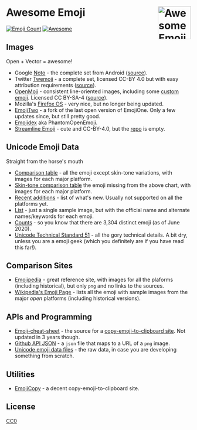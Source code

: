 # Awesome Emoji [<img alt="Awesome Emoji Logo" src="docs/favicon.svg" height="90" align="right"/>](https://www.fileformat.info/info/emoji/)
[![Emoji Count](https://img.shields.io/badge/Emoji-3%2C019-brightgreen.svg)](https://unicode.org/emoji/charts/emoji-list.html)
[![Awesome](https://awesome.re/badge.svg)](https://awesome.re)

## Images
Open + Vector = awesome!
 
 - Google [Noto](https://www.google.com/get/noto/help/emoji/) - the complete set from Android ([source](https://github.com/googlei18n/noto-emoji)).
 - Twitter [Twemoji](https://twemoji.twitter.com/) - a complete set, licensed CC-BY 4.0 but with easy attribution requirements ([source](https://github.com/twitter/twemoji/tree/gh-pages/2/svg)).
 - [OpenMoji](http://openmoji.org/) - consistent line-oriented images, including some [custom emoji](http://openmoji.org/library.html?group=hfg).  Licensed CC BY-SA-4 ([source](https://github.com/hfg-gmuend/openmoji)).
 - Mozilla's [Firefox OS](https://github.com/mozilla/fxemoji) - very nice, but no longer being updated.
 - [EmojiTwo](https://emojitwo.github.io/) - a fork of the last open version of EmojiOne.  Only a few updates since, but still pretty good.
 - [Emojidex](https://github.com/emojidex/emojidex-vectors) aka PhantomOpenEmoji.
 - [Streamline Emoji](http://emoji.streamlineicons.com/) - cute and CC-BY-4.0, but the [repo](https://github.com/webalys-hq/streamline-emoji) is empty.

## Unicode Emoji Data

Straight from the horse's mouth
 - [Comparison table](http://unicode.org/emoji/charts/full-emoji-list.html) - all the emoji except skin-tone variations, with images for each major platform.
 - [Skin-tone comparison table](https://unicode.org/emoji/charts/full-emoji-modifiers.html) the emoji missing from the above chart, with images for each major platform.
 - [Recent additions](https://unicode.org/emoji/charts/emoji-released.html) - list of what's new.  Usually not supported on all the platforms yet.
 - [List](https://unicode.org/emoji/charts/emoji-list.html) - just a single sample image, but with the official name and alternate names/keywords for each emoji.
 - [Counts](https://unicode.org/emoji/charts/emoji-counts.html) - so you know that there are 3,304 distinct emoji (as of June 2020).
 - [Unicode Technical Standard 51](http://unicode.org/reports/tr51/) - all the gory technical details. A bit dry, unless you are a emoji geek (which you definitely are if you have read this far!).

## Comparison Sites
 - [Emojipedia](https://www.emojipedia.com/) - great reference site, with images for all the plaforms (including historical), but only `png` and no links to the sources.
 - [Wikipedia's Emoji Page](https://commons.wikimedia.org/wiki/Emoji) - lists all the emoji with sample images from the major *open* platforms (including historical versions).

## APIs and Programming
 - [Emoji-cheat-sheet](https://github.com/WebpageFX/emoji-cheat-sheet.com) - the source for a [copy-emoji-to-clipboard site](https://www.webfx.com/tools/emoji-cheat-sheet/).  Not updated in 3 years though.
 - [Github API JSON](https://api.github.com/emojis) - a `json` file that maps to a URL of a `png` image.
 - [Unicode emoji data files](http://unicode.org/Public/emoji/12.0/) - the raw data, in case you are developing something from scratch.

## Utilities
 - [EmojiCopy](https://www.emojicopy.com/) - a decent copy-emoji-to-clipboard site.
 

## License
 [CC0](LICENSE.txt)

